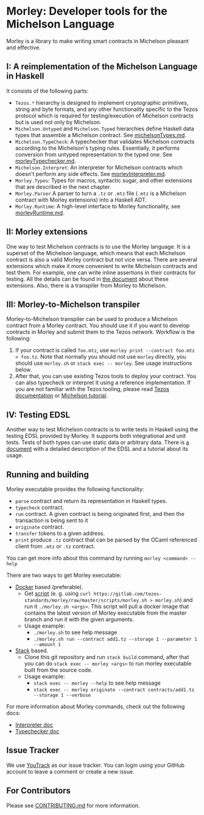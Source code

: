 # Morley: Developer tools for the Michelson Language

Morley is a library to make writing smart contracts in Michelson pleasant and
effective.

## I: A reimplementation of the Michelson Language in Haskell

It consists of the following parts:

- `Tezos.*` hierarchy is designed to implement cryptographic primitives, string and byte formats, and any other functionality specific to the Tezos protocol which is required for testing/execution of Michelson contracts but is used not only by Michelson.
- `Michelson.Untyped` and `Michelson.Typed` hierarchies define Haskell data types that assemble a Michelson contract. See [michelsonTypes.md](/docs/michelsonTypes.md).
- `Michelson.TypeCheck`: A typechecker that validates Michelson contracts according to the Michelson's typing rules. Essentially, it performs conversion from untyped representation to the typed one. See [morleyTypechecker.md](/docs/morleyTypechecker.md).
- `Michelson.Interpret`: An interpreter for Michelson contracts which doesn't perform any side effects. See [morleyInterpreter.md](/docs/morleyInterpreter.md).
- `Morley.Types`: Types for macros, syntactic sugar, and other extensions that are described in the next chapter.
- `Morley.Parser` A parser to turn a `.tz` or `.mtz` file (`.mtz` is a Michelson contract with Morley extensions) into a Haskell ADT.
- `Morley.Runtime`: A high-level interface to Morley functionality, see [morleyRuntime.md](/docs/morleyRuntime.md).

## II: Morley extensions

One way to test Michelson contracts is to use the Morley language.
It is a superset of the Michelson language, which means that each Michelson contract is also a valid Morley contract but not vice versa.
There are several extensions which make it more convenient to write Michelson contracts and test them.
For example, one can write inline assertions in their contracts for testing.
All the details can be found in [the document](/docs/morleyLanguage.md) about these extensions.
Also, there is a transpiler from Morley to Michelson.

## III: Morley-to-Michelson transpiler

Morley-to-Michelson transpiler can be used to produce a Michelson contract from a Morley contract.
You should use it if you want to develop contracts in Morley and submit them to the Tezos network.
Workflow is the following:

1. If your contract is called `foo.mtz`, use `morley print --contract foo.mtz > foo.tz`. Note that normally you should not use `morley` directly, you should use `morley.sh` or `stack exec -- morley`. See usage instructions below.
2. After that, you can use existing Tezos tools to deploy your contract. You can also typecheck or interpret it using a reference implementation. If you are not familiar with the Tezos tooling, please read [Tezos documentation](http://tezos.gitlab.io/zeronet/index.html) or [Michelson tutorial](https://gitlab.com/tezos-standards/michelson-tutorial).

## IV: Testing EDSL

Another way to test Michelson contracts is to write tests in Haskell using the testing EDSL provided by Morley.
It supports both integrational and unit tests.
Tests of both types can use static data or arbitrary data.
There is [a document](/docs/testingEDSL.md) with a detailed description of the EDSL and a tutorial about its usage.

## Running and building

Morley executable provides the following functionality:
- `parse` contract and return its representation in Haskell types.
- `typecheck` contract.
- `run` contract. A given contract is being originated first, and then the transaction is being sent to it
- `originate` contract.
- `transfer` tokens to a given address.
- `print` produce `.tz` contract that can be parsed by the OCaml referenced client from `.mtz` or `.tz` contract.

You can get more info about this command by running `morley <command> --help`

There are two ways to get Morley executable:
- [Docker](https://docs.docker.com/) based (preferable).
  * Get [script](/scripts/morley.sh)
 (e. g. using `curl https://gitlab.com/tezos-standards/morley/raw/master/scripts/morley.sh > morley.sh`)
  and run it `./morley.sh <args>`. This script will pull a docker image that contains the latest version of Morley executable from the master branch and run it with the given arguments.
  * Usage example:
    + `./morley.sh` to see help message
    + `./morley.sh run --contract add1.tz --storage 1 --parameter 1 --amount 1`
- [Stack](https://docs.haskellstack.org/en/stable/README/) based.
  * Clone this git repository and run `stack build` command,
    after that you can do `stack exec -- morley <args>` to run morley executable built from the source code.
  * Usage example:
    + `stack exec -- morley --help` to see help message
    + `stack exec -- morley originate --contract contracts/add1.tz --storage 1 --verbose`

For more information about Morley commands, check out the following docs:
- [Interpreter doc](/docs/morleyInterpreter.md)
- [Typechecker doc](/docs/morleyTypechecker.md)

## Issue Tracker

We use [YouTrack](https://issues.serokell.io/issues/TM) as our issue
tracker. You can login using your GitHub account to leave a comment or
create a new issue.

## For Contributors

Please see [CONTRIBUTING.md](CONTRIBUTING.md) for more information.
